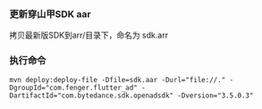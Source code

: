 ### 更新穿山甲SDK aar
拷贝最新版SDK到arr/目录下，命名为 sdk.arr

### 执行命令
```shell script
mvn deploy:deploy-file -Dfile=sdk.aar -Durl="file://." -DgroupId="com.fenger.flutter_ad" -DartifactId="com.bytedance.sdk.openadsdk" -Dversion="3.5.0.3"
```